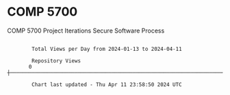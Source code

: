 # COMP 5700
COMP 5700 Project Iterations
Secure Software Process

```

        Total Views per Day from 2024-01-13 to 2024-04-11

        Repository Views
       0 ┼─────────────────────────────────────────────────────────────────────────────────────────

        Chart last updated - Thu Apr 11 23:58:50 2024 UTC
        
```
